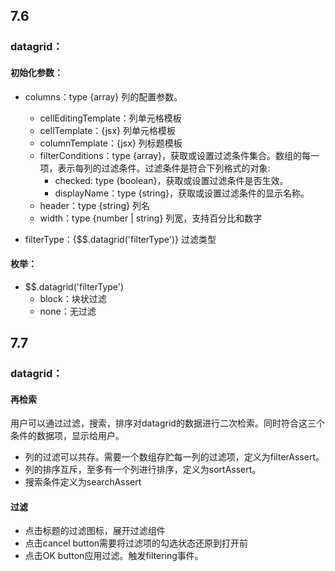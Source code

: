 ## 7.6


### datagrid：

#### 初始化参数：

* columns：type {array} 列的配置参数。
    * cellEditingTemplate：列单元格模板
    * cellTemplate：{jsx} 列单元格模板
    * columnTemplate：{jsx} 列标题模板
    *  filterConditions：type {array}，获取或设置过滤条件集合。数组的每一项，表示每列的过滤条件。过滤条件是符合下列格式的对象:
        * checked: type {boolean}，获取或设置过滤条件是否生效。
        * displayName：type {string}，获取或设置过滤条件的显示名称。
    * header：type {string} 列名
    * width：type {number | string} 列宽，支持百分比和数字

* filterType：{$$.datagrid('filterType')} 过滤类型


#### 枚举：

* $$.datagrid('filterType') 
    * block：块状过滤
    * none：无过滤



## 7.7


### datagrid：

#### 再检索

用户可以通过过滤，搜索，排序对datagrid的数据进行二次检索。同时符合这三个条件的数据项，显示给用户。

* 列的过滤可以共存。需要一个数组存贮每一列的过滤项，定义为filterAssert。
* 列的排序互斥，至多有一个列进行排序，定义为sortAssert。
* 搜索条件定义为searchAssert

#### 过滤

* 点击标题的过滤图标，展开过滤组件
* 点击cancel button需要将过滤项的勾选状态还原到打开前
* 点击OK button应用过滤。触发filtering事件。